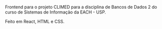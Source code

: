 Frontend para o projeto CLIMED para a disciplina de Bancos de Dados 2 do curso de Sistemas de Informação da EACH - USP.

Feito em React, HTML e CSS.
